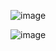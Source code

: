 ![image](https://github.com/liubovkyry/PowerBISetUp_Tips/assets/118057504/c50fcda0-bf3f-4876-934c-887631fca319)


![image](https://github.com/liubovkyry/PowerBISetUp_Tips/assets/118057504/99be94c2-3096-4c75-85f5-3b246b4e9595)
